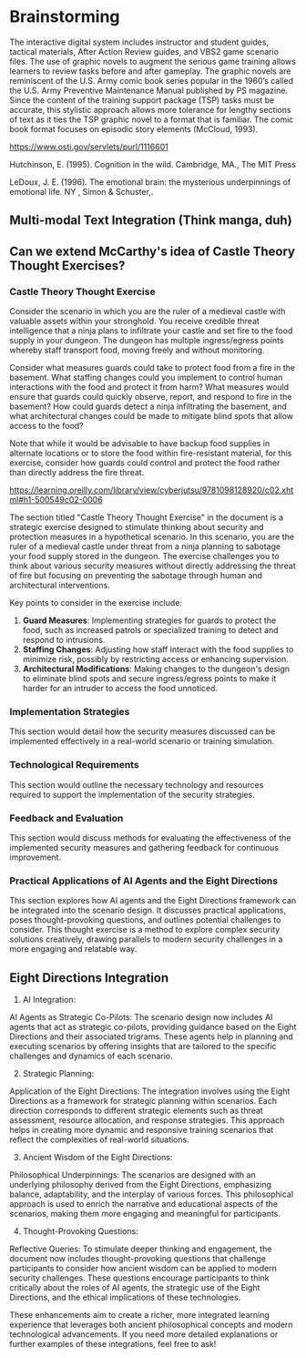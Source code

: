 # Brainstorming 

The interactive digital system includes instructor and
student guides, tactical materials, After Action Review
guides, and VBS2 game scenario files. The use of
graphic novels to augment the serious game training
allows learners to review tasks before and after
gameplay. The graphic novels are reminiscent of the
U.S. Army comic book series popular in the 1960’s
called the U.S. Army Preventive Maintenance Manual
published by PS magazine. Since the content of the
training support package (TSP) tasks must be accurate,
this stylistic approach allows more tolerance for lengthy
sections of text as it ties the TSP graphic novel to a
format that is familiar. The comic book format focuses
on episodic story elements (McCloud, 1993).

https://www.osti.gov/servlets/purl/1116601

Hutchinson, E. (1995). Cognition in the wild.
Cambridge, MA., The MIT Press

LeDoux, J. E. (1996). The emotional brain: the
mysterious underpinnings of emotional life. NY ,
Simon & Schuster,. 

## Multi-modal Text Integration (Think manga, duh)

## Can we extend McCarthy's idea of Castle Theory Thought Exercises? 

### Castle Theory Thought Exercise
Consider the scenario in which you are the ruler of a medieval castle with valuable assets within your stronghold. You receive credible threat intelligence that a ninja plans to infiltrate your castle and set fire to the food supply in your dungeon. The dungeon has multiple ingress/egress points whereby staff transport food, moving freely and without monitoring.

Consider what measures guards could take to protect food from a fire in the basement. What staffing changes could you implement to control human interactions with the food and protect it from harm? What measures would ensure that guards could quickly observe, report, and respond to fire in the basement? How could guards detect a ninja infiltrating the basement, and what architectural changes could be made to mitigate blind spots that allow access to the food?

Note that while it would be advisable to have backup food supplies in alternate locations or to store the food within fire-resistant material, for this exercise, consider how guards could control and protect the food rather than directly address the fire threat.

https://learning.oreilly.com/library/view/cyberjutsu/9781098128920/c02.xhtml#h1-500549c02-0006

The section titled "Castle Theory Thought Exercise" in the document is a strategic exercise designed to stimulate thinking about security and protection measures in a hypothetical scenario. In this scenario, you are the ruler of a medieval castle under threat from a ninja planning to sabotage your food supply stored in the dungeon. The exercise challenges you to think about various security measures without directly addressing the threat of fire but focusing on preventing the sabotage through human and architectural interventions.

Key points to consider in the exercise include:

1. **Guard Measures**: Implementing strategies for guards to protect the food, such as increased patrols or specialized training to detect and respond to intrusions.
2. **Staffing Changes**: Adjusting how staff interact with the food supplies to minimize risk, possibly by restricting access or enhancing supervision.
3. **Architectural Modifications**: Making changes to the dungeon's design to eliminate blind spots and secure ingress/egress points to make it harder for an intruder to access the food unnoticed.

### Implementation Strategies
This section would detail how the security measures discussed can be implemented effectively in a real-world scenario or training simulation.

### Technological Requirements
This section would outline the necessary technology and resources required to support the implementation of the security strategies.

### Feedback and Evaluation
This section would discuss methods for evaluating the effectiveness of the implemented security measures and gathering feedback for continuous improvement.

### Practical Applications of AI Agents and the Eight Directions
This section explores how AI agents and the Eight Directions framework can be integrated into the scenario design. It discusses practical applications, poses thought-provoking questions, and outlines potential challenges to consider.
This thought exercise is a method to explore complex security solutions creatively, drawing parallels to modern security challenges in a more engaging and relatable way.

## Eight Directions Integration 

1. AI Integration:

AI Agents as Strategic Co-Pilots: The scenario design now includes AI agents that act as strategic co-pilots, providing guidance based on the Eight Directions and their associated trigrams. These agents help in planning and executing scenarios by offering insights that are tailored to the specific challenges and dynamics of each scenario.

2. Strategic Planning:

Application of the Eight Directions: The integration involves using the Eight Directions as a framework for strategic planning within scenarios. Each direction corresponds to different strategic elements such as threat assessment, resource allocation, and response strategies. This approach helps in creating more dynamic and responsive training scenarios that reflect the complexities of real-world situations.

3. Ancient Wisdom of the Eight Directions:

Philosophical Underpinnings: The scenarios are designed with an underlying philosophy derived from the Eight Directions, emphasizing balance, adaptability, and the interplay of various forces. This philosophical approach is used to enrich the narrative and educational aspects of the scenarios, making them more engaging and meaningful for participants.

4. Thought-Provoking Questions:

Reflective Queries: To stimulate deeper thinking and engagement, the document now includes thought-provoking questions that challenge participants to consider how ancient wisdom can be applied to modern security challenges. These questions encourage participants to think critically about the roles of AI agents, the strategic use of the Eight Directions, and the ethical implications of these technologies.

These enhancements aim to create a richer, more integrated learning experience that leverages both ancient philosophical concepts and modern technological advancements. If you need more detailed explanations or further examples of these integrations, feel free to ask!


